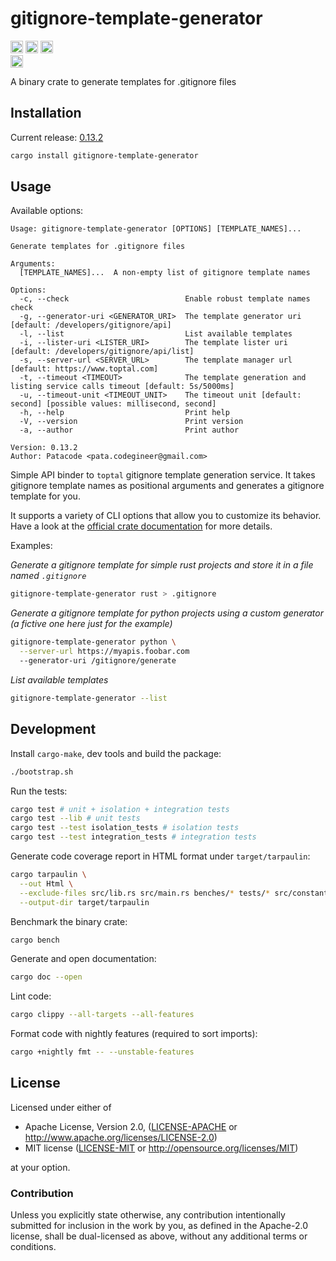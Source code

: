 # gitignore-template-generator

[<img alt="github" src="https://img.shields.io/badge/github-black?style=for-the-badge&labelColor=555555&logo=github" height="20">](https://github.com/Patacode/gitignore-template-generator)
[<img alt="crates.io" src="https://img.shields.io/crates/v/gitignore-template-generator?logoColor=E3A835&style=for-the-badge&color=9c7325&logo=rust" height="20">](https://crates.io/crates/gitignore-template-generator)
[<img alt="crates.io" src="https://img.shields.io/crates/d/gitignore-template-generator?logoColor=E3A835&style=for-the-badge&color=152673" height="20">](https://crates.io/crates/gitignore-template-generator)
<br/>
[<img alt="documentation" src="https://img.shields.io/badge/Documentation-blue?style=for-the-badge&logo=rust" height="20">](https://docs.rs/gitignore-template-generator/0.13.2/gitignore_template_generator)

A binary crate to generate templates for .gitignore files

## Installation

Current release: [0.13.2](CHANGELOG.md#0.13.2)

```bash
cargo install gitignore-template-generator
```

## Usage

Available options:

```
Usage: gitignore-template-generator [OPTIONS] [TEMPLATE_NAMES]...

Generate templates for .gitignore files

Arguments:
  [TEMPLATE_NAMES]...  A non-empty list of gitignore template names

Options:
  -c, --check                          Enable robust template names check
  -g, --generator-uri <GENERATOR_URI>  The template generator uri [default: /developers/gitignore/api]
  -l, --list                           List available templates
  -i, --lister-uri <LISTER_URI>        The template lister uri [default: /developers/gitignore/api/list]
  -s, --server-url <SERVER_URL>        The template manager url [default: https://www.toptal.com]
  -t, --timeout <TIMEOUT>              The template generation and listing service calls timeout [default: 5s/5000ms]
  -u, --timeout-unit <TIMEOUT_UNIT>    The timeout unit [default: second] [possible values: millisecond, second]
  -h, --help                           Print help
  -V, --version                        Print version
  -a, --author                         Print author

Version: 0.13.2
Author: Patacode <pata.codegineer@gmail.com>
```

Simple API binder to `toptal` gitignore template generation
service. It takes gitignore template names as positional arguments and
generates a gitignore template for you.

It supports a variety of CLI options that allow you to customize its
behavior. Have a look at the [official crate documentation](https://docs.rs/gitignore-template-generator/0.13.2/gitignore_template_generator)
for more details.

Examples:

*Generate a gitignore template for simple rust projects and store it in a file
named `.gitignore`*

```bash
gitignore-template-generator rust > .gitignore
```

*Generate a gitignore template for python projects using a custom
generator (a fictive one here just for the example)*

```bash
gitignore-template-generator python \
  --server-url https://myapis.foobar.com
  --generator-uri /gitignore/generate
```

*List available templates*

```bash
gitignore-template-generator --list
```

## Development

Install `cargo-make`, dev tools and build the package:

```bash
./bootstrap.sh
```

Run the tests:

```bash
cargo test # unit + isolation + integration tests
cargo test --lib # unit tests
cargo test --test isolation_tests # isolation tests
cargo test --test integration_tests # integration tests
```

Generate code coverage report in HTML format under `target/tarpaulin`:

```bash
cargo tarpaulin \
  --out Html \
  --exclude-files src/lib.rs src/main.rs benches/* tests/* src/constant.rs src/core.rs src/http_client.rs src/parser.rs src/validator.rs src/**/tests.rs src/**/api.rs \
  --output-dir target/tarpaulin
```

Benchmark the binary crate:

```bash
cargo bench
```

Generate and open documentation:

```bash
cargo doc --open
```

Lint code:

```bash
cargo clippy --all-targets --all-features
```

Format code with nightly features (required to sort imports):

```bash
cargo +nightly fmt -- --unstable-features
```

## License

Licensed under either of

* Apache License, Version 2.0, ([LICENSE-APACHE](LICENSE-APACHE) or <http://www.apache.org/licenses/LICENSE-2.0>)
* MIT license ([LICENSE-MIT](LICENSE-MIT) or <http://opensource.org/licenses/MIT>)

at your option.

### Contribution

Unless you explicitly state otherwise, any contribution intentionally
submitted for inclusion in the work by you, as defined in the Apache-2.0
license, shall be dual-licensed as above, without any additional terms or
conditions.
